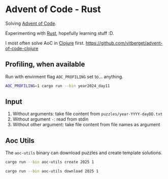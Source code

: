 # Advent of Code - Rust

Solving [Advent of Code](https://adventofcode.com/).

Experimenting with [Rust](https://www.rust-lang.org/), hopefully learning stuff :D. 

I most often solve AoC in [Clojure](https://clojure.org/) first. <https://github.com/vitberget/advent-of-code-clojure>

## Profiling, when available

Run with envirment flag `AOC_PROFILING` set to... anything.

```sh
AOC_PROFILING=1 cargo run --bin year2024_day11
```

## Input

1. Without arguments: take file content from `puzzles/year-YYYY-dayDD.txt`
2. Without argument `-`: read from stdin
3. Without other argument: take file content from file names as argument

## Aoc Utils

The `aoc-utils` binary can download puzzles and create template solutions.

```sh
cargo run --bin aoc-utils create 2025 1 
```

```sh
cargo run --bin aoc-utils download 2025 1
```
